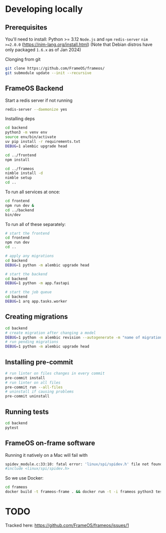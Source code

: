 
# Developing locally

## Prerequisites

You'll need to install:
Python >= 3.12
`Node.js` and `npm`
`redis-server`
`nim >=2.0.0` (https://nim-lang.org/install.html)
(Note that Debian distros have only packaged `1.6.x` as of Jan 2024)

Clonging from git

```bash
git clone https://github.com/FrameOS/frameos/
git submodule update --init --recursive
```

## FrameOS Backend

Start a redis server if not running

```bash
redis-server --daemonize yes
```

Installing deps

```bash
cd backend
python3 -m venv env
source env/bin/activate
uv pip install -r requirements.txt
DEBUG=1 alembic upgrade head

cd ../frontend
npm install

cd ../frameos
nimble install -d
nimble setup
cd ..
```

To run all services at once:

```bash
cd frontend
npm run dev &
cd ../backend
bin/dev
```

To run all of these separately:

```bash
# start the frontend
cd frontend
npm run dev
cd ..

# apply any migrations
cd backend
DEBUG=1 python -m alembic upgrade head

# start the backend
cd backend
DEBUG=1 python -m app.fastapi

# start the job queue
cd backend
DEBUG=1 arq app.tasks.worker
```

## Creating migrations

```bash
cd backend
# create migration after changing a model
DEBUG=1 python -m alembic revision --autogenerate -m "name of migration"
# run pending migrations
DEBUG=1 python -m alembic upgrade head
```

## Installing pre-commit

```bash
# run linter on files changes in every commit
pre-commit install
# run linter on all files
pre-commit run --all-files
# uninstall if causing problems
pre-commit uninstall
```

## Running tests

```bash
cd backend
pytest
```

## FrameOS on-frame software

Running it natively on a Mac will fail with

```bash
spidev_module.c:33:10: fatal error: 'linux/spi/spidev.h' file not found
#include <linux/spi/spidev.h>
```

So we use Docker:

```bash
cd frameos
docker build -t frameos-frame . && docker run -t -i frameos python3 test.py
```

# TODO

Tracked here: https://github.com/FrameOS/frameos/issues/1
